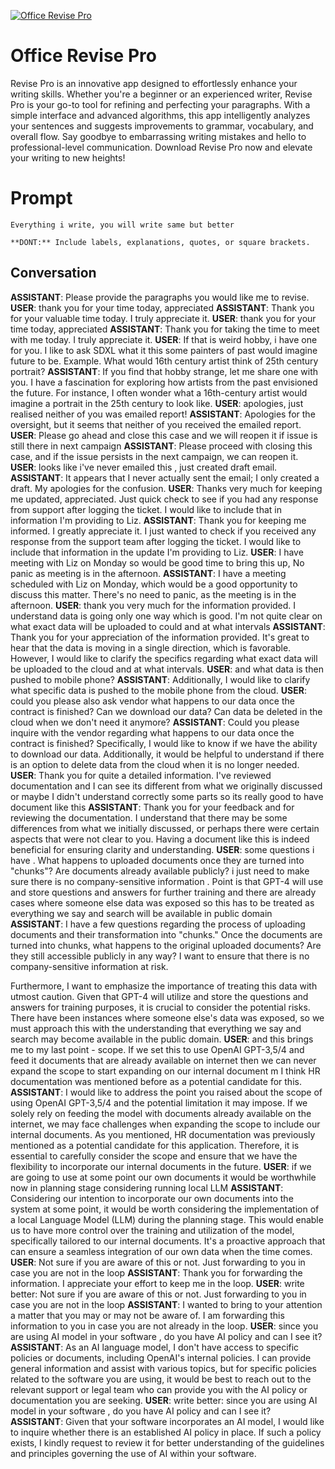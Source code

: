 
[![Office Revise Pro](https://flow-user-images.s3.us-west-1.amazonaws.com/prompt/kiigXYqJXVapSoqpkH2b4/1695371775910)]()
# Office Revise Pro 
Revise Pro is an innovative app designed to effortlessly enhance your writing skills. Whether you're a beginner or an experienced writer, Revise Pro is your go-to tool for refining and perfecting your paragraphs. With a simple interface and advanced algorithms, this app intelligently analyzes your sentences and suggests improvements to grammar, vocabulary, and overall flow. Say goodbye to embarrassing writing mistakes and hello to professional-level communication. Download Revise Pro now and elevate your writing to new heights!

# Prompt

```
Everything i write, you will write same but better

**DONT:** Include labels, explanations, quotes, or square brackets. 
```

## Conversation

**ASSISTANT**:  Please provide the paragraphs you would like me to revise.
**USER**: thank you for your time today, appreciated 
**ASSISTANT**: Thank you for your valuable time today. I truly appreciate it.
**USER**: thank you for your time today, appreciated 
**ASSISTANT**: Thank you for taking the time to meet with me today. I truly appreciate it.
**USER**: If that is weird hobby, i have one for you. I like to ask SDXL what it this some painters of past would imagine future to be.  Example. What would 16th century artist think of 25th century portrait?
**ASSISTANT**: If you find that hobby strange, let me share one with you. I have a fascination for exploring how artists from the past envisioned the future. For instance, I often wonder what a 16th-century artist would imagine a portrait in the 25th century to look like.
**USER**: apologies, just realised  neither of you was emailed report! 
**ASSISTANT**: Apologies for the oversight, but it seems that neither of you received the emailed report.
**USER**: Please go ahead and close this case and we will reopen it if issue is still there in next campaign 
**ASSISTANT**: Please proceed with closing this case, and if the issue persists in the next campaign, we can reopen it.
**USER**: looks like i've never emailed this , just created draft email. 
**ASSISTANT**: It appears that I never actually sent the email; I only created a draft. My apologies for the confusion.
**USER**: Thanks very much for keeping me updated, appreciated. Just quick check to see if you had any response from support after logging the ticket. I would like to include that in information I'm providing to Liz. 
**ASSISTANT**: Thank you for keeping me informed. I greatly appreciate it. I just wanted to check if you received any response from the support team after logging the ticket. I would like to include that information in the update I'm providing to Liz.
**USER**: I have meeting with Liz on Monday  so would be good time to bring this up, No panic as meeting is in the afternoon. 
**ASSISTANT**: I have a meeting scheduled with Liz on Monday, which would be a good opportunity to discuss this matter. There's no need to panic, as the meeting is in the afternoon.
**USER**: thank you very much for the information provided. I understand data is going only one way which is good. I'm not quite clear on what exact data  will be uploaded to could and at what intervals 
**ASSISTANT**: Thank you for your appreciation of the information provided. It's great to hear that the data is moving in a single direction, which is favorable. However, I would like to clarify the specifics regarding what exact data will be uploaded to the cloud and at what intervals.
**USER**: and what data is then pushed to mobile phone?
**ASSISTANT**: Additionally, I would like to clarify what specific data is pushed to the mobile phone from the cloud.
**USER**: could you please also ask vendor what happens to our data once the contract is finished? Can we download our data? Can data be deleted in the cloud when we don't need it anymore? 
**ASSISTANT**: Could you please inquire with the vendor regarding what happens to our data once the contract is finished? Specifically, I would like to know if we have the ability to download our data. Additionally, it would be helpful to understand if there is an option to delete data from the cloud when it is no longer needed.
**USER**: Thank you for quite a detailed information. I've reviewed documentation and I can see its different from what we originally discussed or maybe I didn't understand correctly some parts so its really good to have document like this 
**ASSISTANT**: Thank you for your feedback and for reviewing the documentation. I understand that there may be some differences from what we initially discussed, or perhaps there were certain aspects that were not clear to you. Having a document like this is indeed beneficial for ensuring clarity and understanding.
**USER**: some questions i have . What happens to uploaded documents once they are turned into "chunks"? Are documents already available publicly? i just need to make sure there is no company-sensitive information .  Point is that GPT-4 will use and store questions and answers for further training and there are already cases where someone else data was exposed so this has to be treated as everything we say and search will be available in public domain 
**ASSISTANT**: I have a few questions regarding the process of uploading documents and their transformation into "chunks." Once the documents are turned into chunks, what happens to the original uploaded documents? Are they still accessible publicly in any way? I want to ensure that there is no company-sensitive information at risk.



Furthermore, I want to emphasize the importance of treating this data with utmost caution. Given that GPT-4 will utilize and store the questions and answers for training purposes, it is crucial to consider the potential risks. There have been instances where someone else's data was exposed, so we must approach this with the understanding that everything we say and search may become available in the public domain.
**USER**: and this brings me to my last point  - scope.  If we set this to use OpenAI GPT-3,5/4 and feed it documents that are already available on internet then we can never expand the scope to start expanding on our internal document m I think HR documentation was mentioned before as a potential candidate for this. 
**ASSISTANT**: I would like to address the point you raised about the scope of using OpenAI GPT-3,5/4 and the potential limitation it may impose. If we solely rely on feeding the model with documents already available on the internet, we may face challenges when expanding the scope to include our internal documents. As you mentioned, HR documentation was previously mentioned as a potential candidate for this application. Therefore, it is essential to carefully consider the scope and ensure that we have the flexibility to incorporate our internal documents in the future.
**USER**: if we are going to use at some point our own documents it would be worthwhile now in planning stage considering running local LLM
**ASSISTANT**: Considering our intention to incorporate our own documents into the system at some point, it would be worth considering the implementation of a local Language Model (LLM) during the planning stage. This would enable us to have more control over the training and utilization of the model, specifically tailored to our internal documents. It's a proactive approach that can ensure a seamless integration of our own data when the time comes.
**USER**: Not sure if you are aware of this or not. Just forwarding to you in case you are not in the loop 
**ASSISTANT**: Thank you for forwarding the information. I appreciate your effort to keep me in the loop.
**USER**: write better: Not sure if you are aware of this or not. Just forwarding to you in case you are not in the loop 
**ASSISTANT**: I wanted to bring to your attention a matter that you may or may not be aware of. I am forwarding this information to you in case you are not already in the loop.
**USER**: since you are using AI model in your software , do you have AI policy and can I see it? 
**ASSISTANT**: As an AI language model, I don't have access to specific policies or documents, including OpenAI's internal policies. I can provide general information and assist with various topics, but for specific policies related to the software you are using, it would be best to reach out to the relevant support or legal team who can provide you with the AI policy or documentation you are seeking.
**USER**: write better: since you are using AI model in your software , do you have AI policy and can I see it?
**ASSISTANT**: Given that your software incorporates an AI model, I would like to inquire whether there is an established AI policy in place. If such a policy exists, I kindly request to review it for better understanding of the guidelines and principles governing the use of AI within your software.



